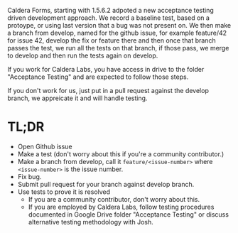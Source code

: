 Caldera Forms, starting with 1.5.6.2 adpoted a new acceptance testing driven development approach. We record a baseline test, based on a protoype, or using last version that a bug was not present on. We then make a branch from develop, named for the github issue, for example feature/42 for issue 42, develop the fix or feature there and then once that branch passes the test, we run all the tests on that branch, if those pass, we merge to develop and then run the tests again on develop.

If you work for Caldera Labs, you have access in drive to the folder "Acceptance Testing" and are expected to follow those steps.

If you don't work for us, just put in a pull request against the develop branch, we appreicate it and will handle testing.

# TL;DR
* Open Github issue
* Make a test (don't worry about this if you're a community contributor.)
* Make a branch from develop, call it `feature/<issue-number>` where `<issue-number>` is the issue number.
* Fix bug.
* Submit pull request for your branch against develop branch.
* Use tests to prove it is resolved
	* If you are a community contributor, don't worry about this.
	* If you are employed by Caldera Labs, follow testing procedures documented in Google Drive folder "Acceptance Testing" or discuss alternative testing methodology with Josh.
	
